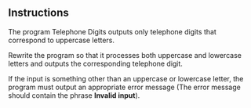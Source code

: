 ## Instructions
The program Telephone Digits outputs only telephone digits that correspond to uppercase letters.

Rewrite the program so that it processes both uppercase and lowercase letters and outputs the corresponding telephone digit. 

If the input is something other than an uppercase or lowercase letter, the program must output an appropriate error message (The error message should contain the phrase **Invalid input**).


